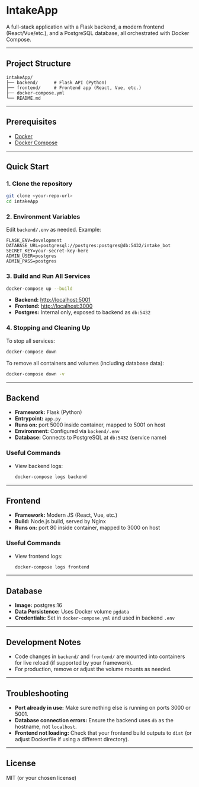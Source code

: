 # IntakeApp

A full-stack application with a Flask backend, a modern frontend (React/Vue/etc.), and a PostgreSQL database, all orchestrated with Docker Compose.

---

## Project Structure

```
intakeApp/
├── backend/      # Flask API (Python)
├── frontend/     # Frontend app (React, Vue, etc.)
├── docker-compose.yml
└── README.md
```

---

## Prerequisites

- [Docker](https://www.docker.com/get-started)
- [Docker Compose](https://docs.docker.com/compose/)

---

## Quick Start

### 1. Clone the repository

```sh
git clone <your-repo-url>
cd intakeApp
```

### 2. Environment Variables

Edit `backend/.env` as needed. Example:

```env
FLASK_ENV=development
DATABASE_URL=postgresql://postgres:postgres@db:5432/intake_bot
SECRET_KEY=your-secret-key-here
ADMIN_USER=postgres
ADMIN_PASS=postgres
```

### 3. Build and Run All Services

```sh
docker-compose up --build
```

- **Backend:** [http://localhost:5001](http://localhost:5001)
- **Frontend:** [http://localhost:3000](http://localhost:3000)
- **Postgres:** Internal only, exposed to backend as `db:5432`

### 4. Stopping and Cleaning Up

To stop all services:

```sh
docker-compose down
```

To remove all containers and volumes (including database data):

```sh
docker-compose down -v
```

---

## Backend

- **Framework:** Flask (Python)
- **Entrypoint:** `app.py`
- **Runs on:** port 5000 inside container, mapped to 5001 on host
- **Environment:** Configured via `backend/.env`
- **Database:** Connects to PostgreSQL at `db:5432` (service name)

### Useful Commands

- View backend logs:
  ```sh
  docker-compose logs backend
  ```

---

## Frontend

- **Framework:** Modern JS (React, Vue, etc.)
- **Build:** Node.js build, served by Nginx
- **Runs on:** port 80 inside container, mapped to 3000 on host

### Useful Commands

- View frontend logs:
  ```sh
  docker-compose logs frontend
  ```

---

## Database

- **Image:** postgres:16
- **Data Persistence:** Uses Docker volume `pgdata`
- **Credentials:** Set in `docker-compose.yml` and used in backend `.env`

---

## Development Notes

- Code changes in `backend/` and `frontend/` are mounted into containers for live reload (if supported by your framework).
- For production, remove or adjust the volume mounts as needed.

---

## Troubleshooting

- **Port already in use:** Make sure nothing else is running on ports 3000 or 5001.
- **Database connection errors:** Ensure the backend uses `db` as the hostname, not `localhost`.
- **Frontend not loading:** Check that your frontend build outputs to `dist` (or adjust Dockerfile if using a different directory).

---

## License

MIT (or your chosen license)